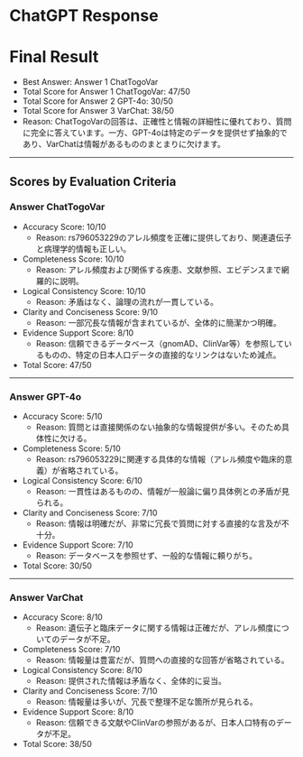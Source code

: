 # ChatGPT Response

# Final Result

- Best Answer: Answer 1 ChatTogoVar
- Total Score for Answer 1 ChatTogoVar: 47/50
- Total Score for Answer 2 GPT-4o: 30/50
- Total Score for Answer 3 VarChat: 38/50
- Reason: ChatTogoVarの回答は、正確性と情報の詳細性に優れており、質問に完全に答えています。一方、GPT-4oは特定のデータを提供せず抽象的であり、VarChatは情報があるもののまとまりに欠けます。

---

## Scores by Evaluation Criteria

### Answer ChatTogoVar
- Accuracy Score: 10/10
  - Reason: rs796053229のアレル頻度を正確に提供しており、関連遺伝子と病理学的情報も正しい。
- Completeness Score: 10/10
  - Reason: アレル頻度および関係する疾患、文献参照、エビデンスまで網羅的に説明。
- Logical Consistency Score: 10/10
  - Reason: 矛盾はなく、論理の流れが一貫している。
- Clarity and Conciseness Score: 9/10
  - Reason: 一部冗長な情報が含まれているが、全体的に簡潔かつ明確。
- Evidence Support Score: 8/10
  - Reason: 信頼できるデータベース（gnomAD、ClinVar等）を参照しているものの、特定の日本人口データの直接的なリンクはないため減点。
- Total Score: 47/50

---

### Answer GPT-4o
- Accuracy Score: 5/10
  - Reason: 質問とは直接関係のない抽象的な情報提供が多い。そのため具体性に欠ける。
- Completeness Score: 5/10
  - Reason: rs796053229に関連する具体的な情報（アレル頻度や臨床的意義）が省略されている。
- Logical Consistency Score: 6/10
  - Reason: 一貫性はあるものの、情報が一般論に偏り具体例との矛盾が見られる。
- Clarity and Conciseness Score: 7/10
  - Reason: 情報は明確だが、非常に冗長で質問に対する直接的な言及が不十分。
- Evidence Support Score: 7/10
  - Reason: データベースを参照せず、一般的な情報に頼りがち。
- Total Score: 30/50

---

### Answer VarChat
- Accuracy Score: 8/10
  - Reason: 遺伝子と臨床データに関する情報は正確だが、アレル頻度についてのデータが不足。
- Completeness Score: 7/10
  - Reason: 情報量は豊富だが、質問への直接的な回答が省略されている。
- Logical Consistency Score: 8/10
  - Reason: 提供された情報は矛盾なく、全体的に妥当。
- Clarity and Conciseness Score: 7/10
  - Reason: 情報量は多いが、冗長で整理不足な箇所が見られる。
- Evidence Support Score: 8/10
  - Reason: 信頼できる文献やClinVarの参照があるが、日本人口特有のデータが不足。
- Total Score: 38/50